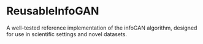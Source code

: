# ReusableInfoGAN
A well-tested reference implementation of the infoGAN algorithm, designed for use in scientific settings and novel datasets.
